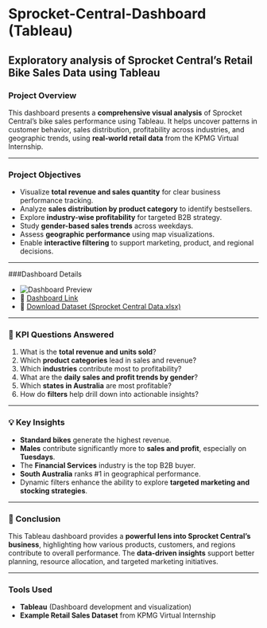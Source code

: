 # Sprocket-Central-Dashboard (Tableau)

## Exploratory analysis of Sprocket Central’s Retail Bike Sales Data using Tableau

### Project Overview

This dashboard presents a **comprehensive visual analysis** of Sprocket Central’s bike sales performance using Tableau. It helps uncover patterns in customer behavior, sales distribution, profitability across industries, and geographic trends, using **real-world retail data** from the KPMG Virtual Internship.

---

### Project Objectives

* Visualize **total revenue and sales quantity** for clear business performance tracking.
* Analyze **sales distribution by product category** to identify bestsellers.
* Explore **industry-wise profitability** for targeted B2B strategy.
* Study **gender-based sales trends** across weekdays.
* Assess **geographic performance** using map visualizations.
* Enable **interactive filtering** to support marketing, product, and regional decisions.

---
###Dashboard Details

* ![Dashboard Preview](https://github.com/user-attachments/assets/e14bd11b-dc12-4d88-889c-f2d4cb851914)
* 🔗 [Dashboard Link](https://public.tableau.com/app/profile/s.r7802/viz/KPMG_Sprocket_Central_Sales_Dashboard/Dashboard1)
* 📂 [Download Dataset (Sprocket Central Data.xlsx)](https://github.com/Sandeep190720/KPMG-Virtual-Internship-Sprocket-Central-Dashboard-/blob/main/Sample%20-%20Superstore.xls)

---

### 📌 KPI Questions Answered

1. What is the **total revenue and units sold**?
2. Which **product categories** lead in sales and revenue?
3. Which **industries** contribute most to profitability?
4. What are the **daily sales and profit trends by gender**?
5. Which **states in Australia** are most profitable?
6. How do **filters** help drill down into actionable insights?

---

### 💡 Key Insights

* **Standard bikes** generate the highest revenue.
* **Males** contribute significantly more to **sales and profit**, especially on **Tuesdays**.
* The **Financial Services** industry is the top B2B buyer.
* **South Australia** ranks #1 in geographical performance.
* Dynamic filters enhance the ability to explore **targeted marketing and stocking strategies**.

---

### 🧾 Conclusion

This Tableau dashboard provides a **powerful lens into Sprocket Central’s business**, highlighting how various products, customers, and regions contribute to overall performance. The **data-driven insights** support better planning, resource allocation, and targeted marketing initiatives.

---

### Tools Used

* **Tableau** (Dashboard development and visualization)
* **Example Retail Sales Dataset** from KPMG Virtual Internship

